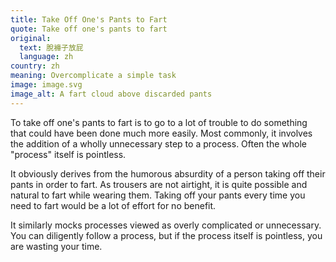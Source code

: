```yaml
---
title: Take Off One's Pants to Fart
quote: Take off one's pants to fart
original:
  text: 脫褲子放屁
  language: zh
country: zh
meaning: Overcomplicate a simple task
image: image.svg
image_alt: A fart cloud above discarded pants
---
```


To take off one's pants to fart is to go to a lot of trouble to do something that could have been done much more easily. Most commonly, it involves the addition of a wholly unnecessary step to a process. Often the whole "process" itself is pointless.

It obviously derives from the humorous absurdity of a person taking off their pants in order to fart. As trousers are not airtight, it is quite possible and natural to fart while wearing them. Taking off your pants every time you need to fart would be a lot of effort for no benefit.

It similarly mocks processes viewed as overly complicated or unnecessary. You can diligently follow a process, but if the process itself is pointless, you are wasting your time. 
